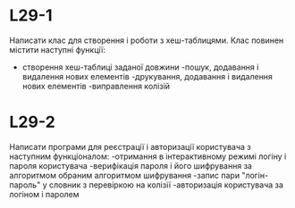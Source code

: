 # L29-1

Написати клас для створення і роботи з хеш-таблицями. Клас повинен містити наступні функції:
- створення хеш-таблиці заданої довжини
-пошук, додавання і видалення нових елементів
-друкування, додавання і видалення нових елементів
-виправлення колізій

# L29-2

Написати програми для реєстрації і авторизації користувача з наступним функціоналом:
-отримання в інтерактивному режимі логіну і пароля користувача
-верифікація пароля і його шифрування за алгоритмом обраним алгоритмом шифрування
-запис пари "логін-пароль" у словник з перевіркою на колізії
-авторизація користувача за логіном і паролем
